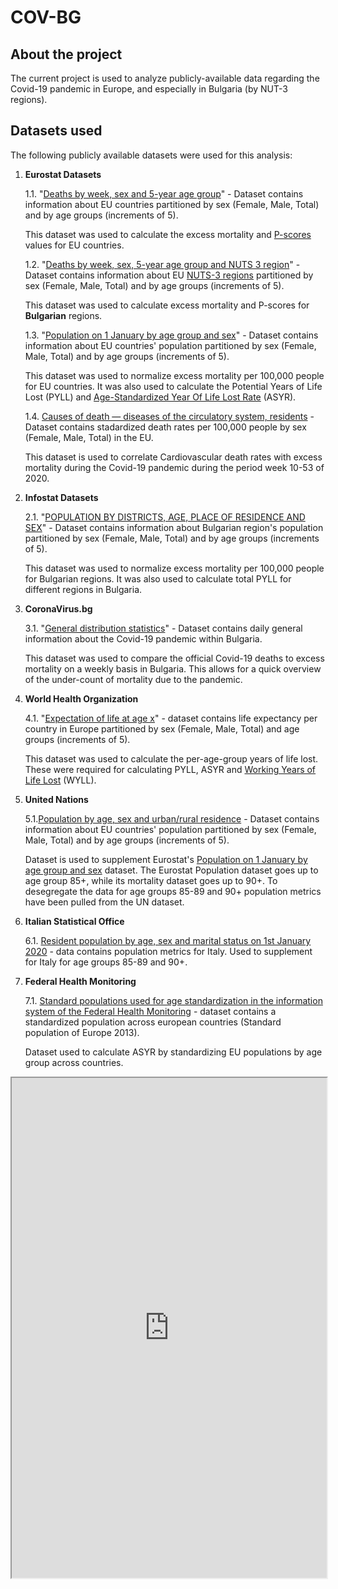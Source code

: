 # COV-BG

## About the project

The current project is used to analyze publicly-available data regarding the Covid-19 pandemic in Europe, and especially in Bulgaria (by NUT-3 regions).


## Datasets used

The following publicly available datasets were used for this analysis:

1. **Eurostat Datasets**
   
   1.1. "[Deaths by week, sex and 5-year age group](https://appsso.eurostat.ec.europa.eu/nui/show.do?dataset=demo_r_mwk_05&lang=en)" - Dataset contains information about EU countries partitioned by sex (Female, Male, Total) and by age groups (increments of 5).
   
   This dataset was used to calculate the excess mortality and [P-scores](https://ourworldindata.org/excess-mortality-covid#excess-mortality-p-scores) values for EU countries.

   1.2. "[Deaths by week, sex, 5-year age group and NUTS 3 region](https://appsso.eurostat.ec.europa.eu/nui/show.do?dataset=demo_r_mweek3)" - Dataset contains information about EU [NUTS-3 regions](https://ec.europa.eu/eurostat/web/nuts/background) partitioned by sex (Female, Male, Total) and by age groups (increments of 5).
   
   This dataset was used to calculate excess mortality and P-scores for **Bulgarian** regions.

    1.3. "[Population on 1 January by age group and sex](https://appsso.eurostat.ec.europa.eu/nui/show.do?dataset=demo_pjangroup&lang=en)" - Dataset contains information about EU countries' population partitioned by sex (Female, Male, Total) and by age groups (increments of 5).
    
    This dataset was used to normalize excess mortality per 100,000 people for EU countries. It was also used to calculate the Potential Years of Life Lost (PYLL) and [Age-Standardized Year Of Life Lost Rate](https://academic.oup.com/ije/article/48/4/1367/5281229#140004792) (ASYR).

    1.4. [Causes of death — diseases of the circulatory system, residents](https://ec.europa.eu/eurostat/statistics-explained/index.php?title=Cardiovascular_diseases_statistics#Deaths_from_cardiovascular_diseases) - Dataset contains stadardized death rates per 100,000 people by sex (Female, Male, Total) in the EU.

    This dataset is used to correlate Cardiovascular death rates with excess mortality during the Covid-19 pandemic during the period week 10-53 of 2020.

2. **Infostat Datasets**

    2.1. "[POPULATION BY DISTRICTS, AGE, PLACE OF RESIDENCE AND SEX](https://infostat.nsi.bg/infostat/pages/reports/query.jsf?x_2=1168)" - Dataset contains information about Bulgarian region's population partitioned by sex (Female, Male, Total) and by age groups (increments of 5).
    
    This dataset was used to normalize excess mortality per 100,000 people for Bulgarian regions. It was also used to calculate total PYLL for different regions in Bulgaria.

3. **CoronaVirus.bg**

    3.1. "[General distribution statistics](https://data.egov.bg/data/resourceView/e59f95dd-afde-43af-83c8-ea2916badd19)" - Dataset contains daily general information about the Covid-19 pandemic within Bulgaria.
    
    This dataset was used to compare the official Covid-19 deaths to excess mortality on a weekly basis in Bulgaria. This allows for a quick overview of the under-count of mortality due to the pandemic.

4. **World Health Organization**

    4.1. "[Expectation of life at age x](https://apps.who.int/gho/athena/data/GHO/LIFE_0000000035.csv?filter=REGION:EUR;YEAR:2019)" - dataset contains life expectancy per country in Europe partitioned by sex (Female, Male, Total) and age groups (increments of 5).
    
    This dataset was used to calculate the per-age-group years of life lost. These were required for calculating PYLL, ASYR and [Working Years of Life Lost](https://assets.publishing.service.gov.uk/government/uploads/system/uploads/attachment_data/file/574053/alcohol_public_health_burden_statistics.pdf) (WYLL).

5. **United Nations**

    5.1.[Population by age, sex and urban/rural residence](https://data.un.org/Data.aspx?d=POP&f=tableCode%3A22) - Dataset contains information about EU countries' population partitioned by sex (Female, Male, Total) and by age groups (increments of 5). 

    Dataset is used to supplement Eurostat's [Population on 1 January by age group and sex](https://appsso.eurostat.ec.europa.eu/nui/show.do?dataset=demo_pjangroup&lang=en) dataset. The Eurostat Population dataset goes up to age group 85+, while its mortality dataset goes up to 90+. To desegregate the data for age groups 85-89 and 90+ population metrics have been pulled from the UN dataset.

6. **Italian Statistical Office**

    6.1. [Resident population by age, sex and marital status on 1st January 2020](https://demo.istat.it/popres/index.php?anno=2020&lingua=eng) - data contains population metrics for Italy. 
    Used to supplement for Italy for age groups 85-89 and 90+.

7. **Federal Health Monitoring**

    7.1. [Standard populations used for age standardization in the information system of the Federal Health Monitoring](https://www.gbe-bund.de/gbe/pkg_olap_tables.prc_set_hierlevel?p_uid=gast&p_aid=7584310&p_sprache=E&p_help=2&p_indnr=1000&p_ansnr=76943455&p_version=2&p_dim=D.002&p_dw=40&p_direction=drill) - dataset contains a standardized population across european countries (Standard population of Europe 2013).

    Dataset used to calculate ASYR by standardizing EU populations by age group across countries.



<iframe width="100%" height="800" src="https://ec.europa.eu/eurostat/cache/digpub/ageing/vis/01_07/?country=EU27_2020&lang=en"></iframe>

